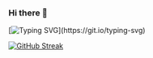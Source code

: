 ### Hi there 👋

[![Typing SVG](https://readme-typing-svg.demolab.com?font=Fira+Code&pause=1000&color=FFFFFF&background=FFFFFF00&vCenter=true&width=435&lines=I'm+a+web+developer.;Always+learning+new+things.;5%2B+years+of+coding+Experience.)](https://git.io/typing-svg)

[![GitHub Streak](https://streak-stats.demolab.com?user=kuldeepperumalla&theme=dark&ring=FFD308)](https://git.io/streak-stats)

<!--
**kuldeepperumalla/kuldeepperumalla** is a ✨ _special_ ✨ repository because its `README.md` (this file) appears on your GitHub profile.

Here are some ideas to get you started:

- 🔭 I’m currently working on React JS
- 🌱 I’m currently learning Javascript
- 👯 I’m looking to collaborate on ...
- 🤔 I’m looking for help with ...
- 💬 Ask me about ...
- 📫 How to reach me: ...
- 😄 Pronouns: ...
- ⚡ Fun fact: ...
-->

